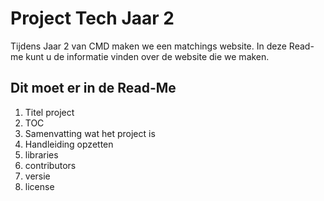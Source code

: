 # Project Tech Jaar 2
<summary open>
  Tijdens Jaar 2 van CMD maken we een matchings website. In deze Read-me kunt u de informatie vinden over de website die we maken.
</summary>

## Dit moet er in de Read-Me
1. Titel project
2. TOC
3. Samenvatting wat het project is
4. Handleiding opzetten
5. libraries
6. contributors
7. versie
8. license
